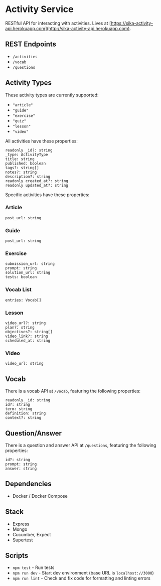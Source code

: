 # Activity Service

RESTful API for interacting with activities. Lives at [https://sika-activity-api.herokuapp.com](http://sika-activity-api.herokuapp.com).

## REST Endpoints

* `/activities`
* `/vocab`
* `/questions`

## Activity Types

These activity types are currently supported:

* `"article"`
* `"guide"`
* `"exercise"`
* `"quiz"`
* `"lesson"`
* `"video"`

All activities have these properties:

```
readonly _id?: string
_type: ActivityType
title: string
published: boolean
tags?: string[]
notes?: string
description?: string
readonly created_at?: string
readonly updated_at?: string
```

Specific activities have these properties:

### Article

```
post_url: string
```

### Guide

```
post_url: string
```

### Exercise

```
submission_url: string
prompt: string
solution_url: string
tests: boolean
```

### Vocab List

```
entries: Vocab[]
```

### Lesson

```
video_url?: string
plan?: string
objectives?: string[]
video_link?: string
scheduled_at: string
```

### Video

```
video_url: string
```

## Vocab

There is a vocab API at `/vocab`, featuring the following properties:

```
readonly _id: string
id?: string
term: string
definition: string
context?: string
```

## Question/Answer

There is a question and answer API at `/questions`, featuring the following properties:

```
id?: string
prompt: string
answer: string
```

## Dependencies

* Docker / Docker Compose

## Stack

* Express
* Mongo
* Cucumber, Expect
* Supertest

## Scripts

* `npm test` - Run tests
* `npm run dev` - Start dev environment (base URL is `localhost://3000`)
* `npm run lint` - Check and fix code for formatting and linting errors
